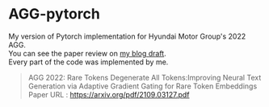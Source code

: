 # AGG-pytorch
My version of Pytorch implementation for Hyundai Motor Group's 2022 AGG.  
You can see the paper review on [my blog draft](https://medium.com/@csi12345678949/paper-review-rare-tokens-degenerate-all-tokens-improving-neural-text-generation-via-adaptive-f6b6d80644f9).  
Every part of the code was implemented by me.  

> AGG 2022: Rare Tokens Degenerate All Tokens:Improving Neural Text Generation via Adaptive Gradient Gating for Rare Token Embeddings
> Paper URL : https://arxiv.org/pdf/2109.03127.pdf
